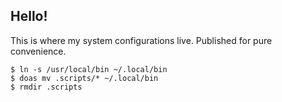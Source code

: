 ## Hello!

This is where my system configurations live. Published for pure convenience.

```
$ ln -s /usr/local/bin ~/.local/bin
$ doas mv .scripts/* ~/.local/bin
$ rmdir .scripts
```
